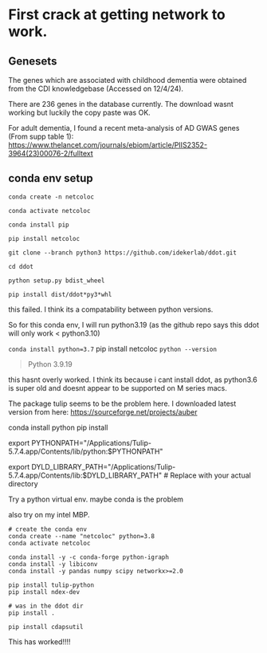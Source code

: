# First crack at getting network to work. 

## Genesets 

The genes which are associated with childhood dementia were obtained from the CDI knowledgebase (Accessed on 12/4/24). 

There are 236 genes in the database currently. The download wasnt working but luckily the copy paste was OK. 

For adult dementia, I found a recent meta-analysis of AD GWAS genes (From supp table 1): 
https://www.thelancet.com/journals/ebiom/article/PIIS2352-3964(23)00076-2/fulltext


## conda env setup 

`conda create -n netcoloc`

`conda activate netcoloc`

`conda install pip`

`pip install netcoloc`

`git clone --branch python3 https://github.com/idekerlab/ddot.git` 

`cd ddot ` 

`python setup.py bdist_wheel `

`pip install dist/ddot*py3*whl`

this failed. I think its a compatability between python versions. 

So for this conda env, I will run python3.19 (as the github repo says this ddot will only work < python3.10) 

`conda install python=3.7`
pip install netcoloc
`python --version`
> Python 3.9.19

this hasnt overly worked. I think its because i cant install ddot, as python3.6 is super old and doesnt appear to be supported on M series macs. 

The package tulip seems to be the problem here. I downloaded latest version from here: 
https://sourceforge.net/projects/auber


conda install python
pip install 

export PYTHONPATH="/Applications/Tulip-5.7.4.app/Contents/lib/python:$PYTHONPATH"

export DYLD_LIBRARY_PATH="/Applications/Tulip-5.7.4.app/Contents/lib:$DYLD_LIBRARY_PATH"  # Replace with your actual directory



Try a python virtual env. maybe conda is the problem

also try  on my intel MBP. 

```
# create the conda env
conda create --name "netcoloc" python=3.8
conda activate netcoloc

conda install -y -c conda-forge python-igraph
conda install -y libiconv 
conda install -y pandas numpy scipy networkx>=2.0

pip install tulip-python
pip install ndex-dev

# was in the ddot dir
pip install . 

pip install cdapsutil
```

This has worked!!!! 

